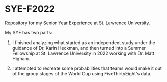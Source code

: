 # SYE-F2022
Repository for my Senior Year Experience at St. Lawrence University.

My SYE has two parts:
1. I finished analyzing what started as an independent study under the guidance of Dr. Karin Heckman, and then turned into a Summer Fellowship at St. Lawrence University in 2022 working with Dr. Matt Higham.

2. I attempted to recreate some probabilities that teams would make it out of the group stages of the World Cup using FiveThirtyEight's data.
